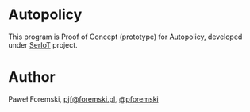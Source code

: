 # Autopolicy

This program is Proof of Concept (prototype) for Autopolicy, developed under
[SerIoT](https://seriot-project.eu/) project.

# Author
Paweł Foremski, <pjf@foremski.pl>, [@pforemski](https://twitter.com/pforemski)
